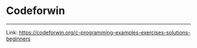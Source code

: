 # Codeforwin


_____________________


Link: https://codeforwin.org/c-programming-examples-exercises-solutions-beginners

